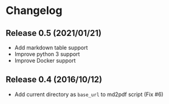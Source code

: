 # Changelog

## Release 0.5 (2021/01/21)

- Add markdown table support
- Improve python 3 support
- Improve Docker support

## Release 0.4 (2016/10/12)

* Add current directory as `base_url` to md2pdf script (Fix #6)
